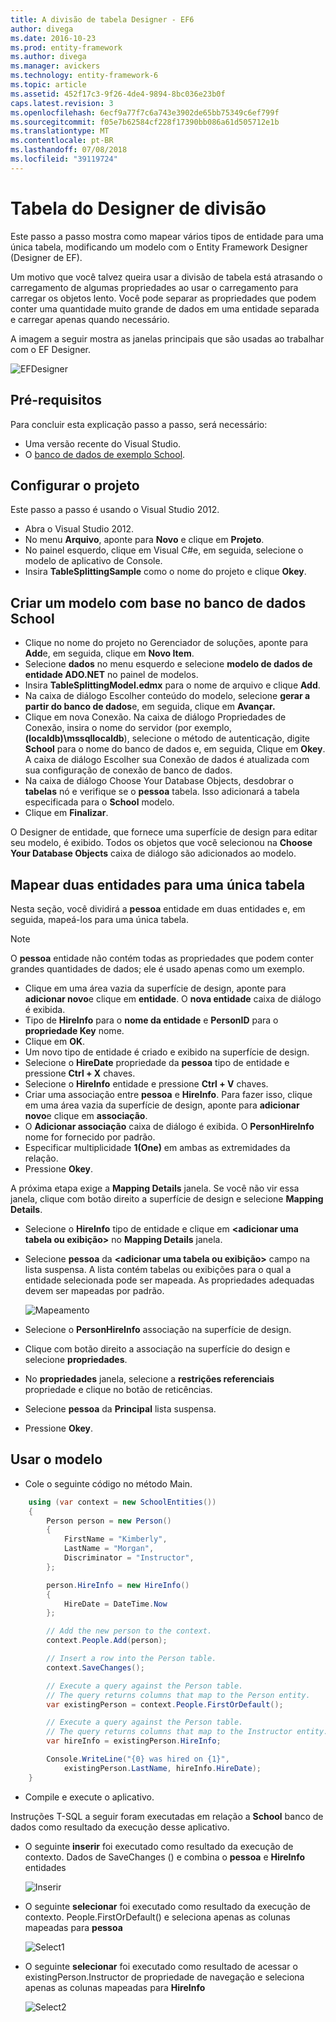 ```yaml
---
title: A divisão de tabela Designer - EF6
author: divega
ms.date: 2016-10-23
ms.prod: entity-framework
ms.author: divega
ms.manager: avickers
ms.technology: entity-framework-6
ms.topic: article
ms.assetid: 452f17c3-9f26-4de4-9894-8bc036e23b0f
caps.latest.revision: 3
ms.openlocfilehash: 6ecf9a77f7c6a743e3902de65bb75349c6ef799f
ms.sourcegitcommit: f05e7b62584cf228f17390bb086a61d505712e1b
ms.translationtype: MT
ms.contentlocale: pt-BR
ms.lasthandoff: 07/08/2018
ms.locfileid: "39119724"
---
```

# <a name="designer-table-splitting"></a>Tabela do Designer de divisão
Este passo a passo mostra como mapear vários tipos de entidade para uma única tabela, modificando um modelo com o Entity Framework Designer (Designer de EF).

Um motivo que você talvez queira usar a divisão de tabela está atrasando o carregamento de algumas propriedades ao usar o carregamento para carregar os objetos lento. Você pode separar as propriedades que podem conter uma quantidade muito grande de dados em uma entidade separada e carregar apenas quando necessário.

A imagem a seguir mostra as janelas principais que são usadas ao trabalhar com o EF Designer.

![EFDesigner](~/ef6/media/efdesigner.png)

## <a name="prerequisites"></a>Pré-requisitos

Para concluir esta explicação passo a passo, será necessário:

- Uma versão recente do Visual Studio.
- O [banco de dados de exemplo School](~/ef6/resources/school-database.md).

## <a name="set-up-the-project"></a>Configurar o projeto

Este passo a passo é usando o Visual Studio 2012.

-   Abra o Visual Studio 2012.
-   No menu **Arquivo**, aponte para **Novo** e clique em **Projeto**.
-   No painel esquerdo, clique em Visual C\#e, em seguida, selecione o modelo de aplicativo de Console.
-   Insira **TableSplittingSample** como o nome do projeto e clique **Okey**.

## <a name="create-a-model-based-on-the-school-database"></a>Criar um modelo com base no banco de dados School

-   Clique no nome do projeto no Gerenciador de soluções, aponte para **Add**e, em seguida, clique em **Novo Item**.
-   Selecione **dados** no menu esquerdo e selecione **modelo de dados de entidade ADO.NET** no painel de modelos.
-   Insira **TableSplittingModel.edmx** para o nome de arquivo e clique **Add**.
-   Na caixa de diálogo Escolher conteúdo do modelo, selecione **gerar a partir do banco de dados**e, em seguida, clique em **Avançar.**
-   Clique em nova Conexão. Na caixa de diálogo Propriedades de Conexão, insira o nome do servidor (por exemplo, **(localdb)\\mssqllocaldb**), selecione o método de autenticação, digite **School** para o nome do banco de dados e, em seguida, Clique em **Okey**.
    A caixa de diálogo Escolher sua Conexão de dados é atualizada com sua configuração de conexão de banco de dados.
-   Na caixa de diálogo Choose Your Database Objects, desdobrar o **tabelas** nó e verifique se o **pessoa** tabela. Isso adicionará a tabela especificada para o **School** modelo.
-   Clique em **Finalizar**.

O Designer de entidade, que fornece uma superfície de design para editar seu modelo, é exibido. Todos os objetos que você selecionou na **Choose Your Database Objects** caixa de diálogo são adicionados ao modelo.

## <a name="map-two-entities-to-a-single-table"></a>Mapear duas entidades para uma única tabela

Nesta seção, você dividirá a **pessoa** entidade em duas entidades e, em seguida, mapeá-los para uma única tabela.

> [!NOTE]
> O **pessoa** entidade não contém todas as propriedades que podem conter grandes quantidades de dados; ele é usado apenas como um exemplo.

-   Clique em uma área vazia da superfície de design, aponte para **adicionar novo**e clique em **entidade**.
    O **nova entidade** caixa de diálogo é exibida.
-   Tipo de **HireInfo** para o **nome da entidade** e **PersonID** para o **propriedade Key** nome.
-   Clique em **OK**.
-   Um novo tipo de entidade é criado e exibido na superfície de design.
-   Selecione o **HireDate** propriedade da **pessoa** tipo de entidade e pressione **Ctrl + X** chaves.
-   Selecione o **HireInfo** entidade e pressione **Ctrl + V** chaves.
-   Criar uma associação entre **pessoa** e **HireInfo**. Para fazer isso, clique em uma área vazia da superfície de design, aponte para **adicionar novo**e clique em **associação**.
-   O **Adicionar associação** caixa de diálogo é exibida. O **PersonHireInfo** nome for fornecido por padrão.
-   Especificar multiplicidade **1(One)** em ambas as extremidades da relação.
-   Pressione **Okey**.

A próxima etapa exige a **Mapping Details** janela. Se você não vir essa janela, clique com botão direito a superfície de design e selecione **Mapping Details**.

-   Selecione o **HireInfo** tipo de entidade e clique em **&lt;adicionar uma tabela ou exibição&gt;** no **Mapping Details** janela.
-   Selecione **pessoa** da **&lt;adicionar uma tabela ou exibição&gt;** campo na lista suspensa. A lista contém tabelas ou exibições para o qual a entidade selecionada pode ser mapeada.
    As propriedades adequadas devem ser mapeadas por padrão.

    ![Mapeamento](~/ef6/media/mapping.png)

-   Selecione o **PersonHireInfo** associação na superfície de design.
-   Clique com botão direito a associação na superfície do design e selecione **propriedades**.
-   No **propriedades** janela, selecione a **restrições referenciais** propriedade e clique no botão de reticências.
-   Selecione **pessoa** da **Principal** lista suspensa.
-   Pressione **Okey**.

 

## <a name="use-the-model"></a>Usar o modelo

-   Cole o seguinte código no método Main.

``` csharp
    using (var context = new SchoolEntities())
    {
        Person person = new Person()
        {
            FirstName = "Kimberly",
            LastName = "Morgan",
            Discriminator = "Instructor",
        };

        person.HireInfo = new HireInfo()
        {
            HireDate = DateTime.Now
        };

        // Add the new person to the context.
        context.People.Add(person);

        // Insert a row into the Person table.  
        context.SaveChanges();

        // Execute a query against the Person table.
        // The query returns columns that map to the Person entity.
        var existingPerson = context.People.FirstOrDefault();

        // Execute a query against the Person table.
        // The query returns columns that map to the Instructor entity.
        var hireInfo = existingPerson.HireInfo;

        Console.WriteLine("{0} was hired on {1}",
            existingPerson.LastName, hireInfo.HireDate);
    }
```
-   Compile e execute o aplicativo.

Instruções T-SQL a seguir foram executadas em relação a **School** banco de dados como resultado da execução desse aplicativo. 

-   O seguinte **inserir** foi executado como resultado da execução de contexto. Dados de SaveChanges () e combina o **pessoa** e **HireInfo** entidades

    ![Inserir](~/ef6/media/insert.png)

-   O seguinte **selecionar** foi executado como resultado da execução de contexto. People.FirstOrDefault() e seleciona apenas as colunas mapeadas para **pessoa**

    ![Select1](~/ef6/media/select1.png)

-   O seguinte **selecionar** foi executado como resultado de acessar o existingPerson.Instructor de propriedade de navegação e seleciona apenas as colunas mapeadas para **HireInfo**

    ![Select2](~/ef6/media/select2.png)

